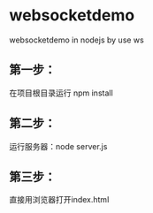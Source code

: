 # websocketdemo
websocketdemo  in nodejs by use ws

## 第一步：
在项目根目录运行 npm install
## 第二步：
运行服务器：node server.js
## 第三步：
直接用浏览器打开index.html
